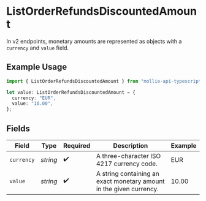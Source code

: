 # ListOrderRefundsDiscountedAmount

In v2 endpoints, monetary amounts are represented as objects with a `currency` and `value` field.

## Example Usage

```typescript
import { ListOrderRefundsDiscountedAmount } from "mollie-api-typescript/models/operations";

let value: ListOrderRefundsDiscountedAmount = {
  currency: "EUR",
  value: "10.00",
};
```

## Fields

| Field                                                               | Type                                                                | Required                                                            | Description                                                         | Example                                                             |
| ------------------------------------------------------------------- | ------------------------------------------------------------------- | ------------------------------------------------------------------- | ------------------------------------------------------------------- | ------------------------------------------------------------------- |
| `currency`                                                          | *string*                                                            | :heavy_check_mark:                                                  | A three-character ISO 4217 currency code.                           | EUR                                                                 |
| `value`                                                             | *string*                                                            | :heavy_check_mark:                                                  | A string containing an exact monetary amount in the given currency. | 10.00                                                               |